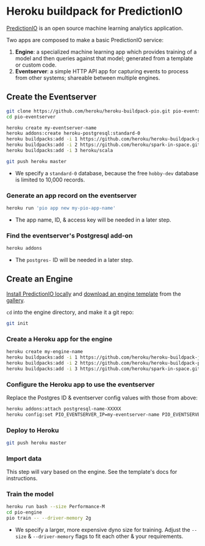 # Heroku buildpack for PredictionIO

[PredictionIO](http://docs.prediction.io/start/) is an open source machine learning analytics application. 


Two apps are composed to make a basic PredictionIO service:

1. **Engine**: a specialized machine learning app which provides training of a model and then queries against that model; generated from a template or custom code.
2. **Eventserver**: a simple HTTP API app for capturing events to process from other systems; shareable between multiple engines.


## Create the Eventserver

```bash
git clone https://github.com/heroku/heroku-buildpack-pio.git pio-eventserver
cd pio-eventserver

heroku create my-eventserver-name
heroku addons:create heroku-postgresql:standard-0
heroku buildpacks:add -i 1 https://github.com/heroku/heroku-buildpack-pio.git
heroku buildpacks:add -i 2 https://github.com/heroku/spark-in-space.git
heroku buildpacks:add -i 3 heroku/scala

git push heroku master
```

* We specify a `standard-0` database, because the free `hobby-dev` database is limited to 10,000 records.

### Generate an app record on the eventserver

```bash
heroku run 'pio app new my-pio-app-name'
```

* The app name, ID, & access key will be needed in a later step.

### Find the eventserver's Postgresql add-on

```bash
heroku addons
```

* The `postgres-` ID will be needed in a later step.


## Create an Engine

[Install PredictionIO locally](http://predictionio.incubator.apache.org/install/) and [download an engine template](http://predictionio.incubator.apache.org/start/download/) from the [gallery](http://predictionio.incubator.apache.org/gallery/template-gallery/).

`cd` into the engine directory, and make it a git repo:

```bash
git init
```

### Create a Heroku app for the engine

```bash
heroku create my-engine-name
heroku buildpacks:add -i 1 https://github.com/heroku/heroku-buildpack-jvm-common.git
heroku buildpacks:add -i 2 https://github.com/heroku/heroku-buildpack-pio.git
heroku buildpacks:add -i 3 https://github.com/heroku/spark-in-space.git
```

### Configure the Heroku app to use the eventserver

Replace the Postgres ID & eventserver config values with those from above:

```bash
heroku addons:attach postgresql-name-XXXXX
heroku config:set PIO_EVENTSERVER_IP=my-eventserver-name PIO_EVENTSERVER_PORT=80 ACCESS_KEY=XXXXX APP_NAME=my-pio-app-name
```

### Deploy to Heroku

```bash
git push heroku master
```

### Import data

This step will vary based on the engine. See the template's docs for instructions.

### Train the model

```bash
heroku run bash --size Performance-M
cd pio-engine
pio train -- --driver-memory 2g
```

* We specify a larger, more expensive dyno size for training. Adjust the `--size` & `--driver-memory` flags to fit each other & your requirements.
